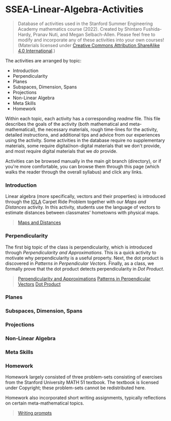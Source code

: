 # SSEA-Linear-Algebra-Activities
> Database of activities used in the Stanford Summer Engineering Academy mathematics course (2022). Created by Shintaro Fushida-Hardy, Pranav Nuti, and Megan Selbach-Allen. Please feel free to modify and incorporate any of these activities into your own courses! (Materials licensed under [Creative Commons Attribution ShareAlike 4.0 International](https://creativecommons.org/licenses/by-sa/4.0/).)

The activities are arranged by topic: 
+ Introduction
+ Perpendicularity
+ Planes
+ Subspaces, Dimension, Spans
+ Projections
+ Non-Linear Algebra
+ Meta Skills
+ Homework

Within each topic, each activity has a corresponding _readme_ file. This file describes the goals of the activity (both mathematical and meta-mathematical), the necessary materials, rough time-lines for the activity, detailed instructions, and additional tips and advice from our experiences using the activity. Some activities in the database require no supplementary materials, some require digital/non-digital materials that we don't provide, and most require digital materials that we _do_ provide.

Activities can be browsed manually in the main git branch (directory), or if you're more comfortable, you can browse them through this page (which walks the reader through the overall syllabus) and click any links.

### Introduction

Linear algebra (more specifically, vectors and their properties) is introduced through the [IOLA](https://iola.math.vt.edu/index.php) Carpet Ride Problem together with our _Maps and Distances_ activity. In this activity, students use the language of vectors to estimate distances between classmates' hometowns with physical maps.
> [Maps and Distances](https://github.com/sfushidahardy/SSEA-Linear-Algebra-Activities/blob/main/Introduction/MapsAndDistances/)

### Perpendicularity

The first big topic of the class is perpendicularity, which is introduced through _Perpendicularity and Approximations_. This is a quick activity to motivate why perpendicularity is a useful property. Next, the dot product is discovered in _Patterns in Perpendicular Vectors_. Finally, as a class, we formally prove that the dot product detects perpendicularity in _Dot Product_.
> [Perpendicularity and Approximations](https://github.com/sfushidahardy/SSEA-Linear-Algebra-Activities/blob/main/Perpendicularity/PerpendicularityAndApproximations/)
> [Patterns in Perpendicular Vectors](https://github.com/sfushidahardy/SSEA-Linear-Algebra-Activities/blob/main/Perpendicularity/PatternsInPerpendicularVectors/)
> [Dot Product](https://github.com/sfushidahardy/SSEA-Linear-Algebra-Activities/blob/main/Perpendicularity/DotProduct/)

### Planes

### Subspaces, Dimension, Spans

### Projections

### Non-Linear Algebra

### Meta Skills

### Homework

Homework largely consisted of three problem-sets consisting of exercises from the Stanford University MATH 51 textbook. The textbook is licensed under Copyright; these problem-sets cannot be redistributed here.

Homework also incorporated short writing assignments, typically reflections on certain meta-mathematical topics.
> [Writing prompts](https://github.com/sfushidahardy/SSEA-Linear-Algebra-Activities/blob/main/Homework/Writing/)
